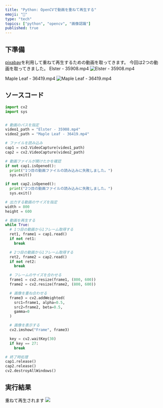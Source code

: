 ```yaml
---
title: "Python: OpenCVで動画を重ねて再生する"
emoji: "🐍"
type: "tech"
topics: ["python", "opencv", "画像認識"]
published: true
---
```


## 下準備
[pixabay](https://pixabay.com/ja/videos/)を利用して重ねて再生するための動画を取ってきます。
今回は2つの動画を取ってきました。
Elster - 35908.mp4
![Elster - 35908.mp4](https://storage.googleapis.com/zenn-user-upload/4db787d336f1-20211218.png)

Maple Leaf - 36419.mp4
![Maple Leaf - 36419.mp4](https://storage.googleapis.com/zenn-user-upload/b2956fb7618e-20211218.png)


## ソースコード
```py
import cv2
import sys


# 動画のパスを指定
video1_path = "Elster - 35908.mp4"
video2_path = "Maple Leaf - 36419.mp4"

# ファイルを読み込み
cap1 = cv2.VideoCapture(video1_path)
cap2 = cv2.VideoCapture(video2_path)

# 動画ファイルが開けたかを確認
if not cap1.isOpened():
  print("1つ目の動画ファイルの読み込みに失敗しました。")
  sys.exit()

if not cap2.isOpened():
  print("2つ目の動画ファイルの読み込みに失敗しました。")
  sys.exit()

# 出力する動画のサイズを指定
width = 800
height = 600

# 動画を再生する
while True:
  # 1つ目の動画から1フレーム取得する
  ret1, frame1 = cap1.read()
  if not ret1:
    break

  # 2つ目の動画から1フレーム取得する
  ret2, frame2 = cap2.read()
  if not ret2:
    break

  # フレームのサイズを合わせる
  frame1 = cv2.resize(frame1, (800, 600))
  frame2 = cv2.resize(frame2, (800, 600))

  # 画像を重ね合わせる
  frame3 = cv2.addWeighted(
    src1=frame1, alpha=0.5,
    src2=frame2, beta=0.5,
    gamma=0
  )

  # 画像を表示する
  cv2.imshow("Frame", frame3)

  key = cv2.waitKey(30)
  if key == 27:
    break

# 終了時処理
cap1.release()
cap2.release()
cv2.destroyAllWindows()
```


## 実行結果
重ねて再生されます
![](https://storage.googleapis.com/zenn-user-upload/d273088c0d30-20211218.png)